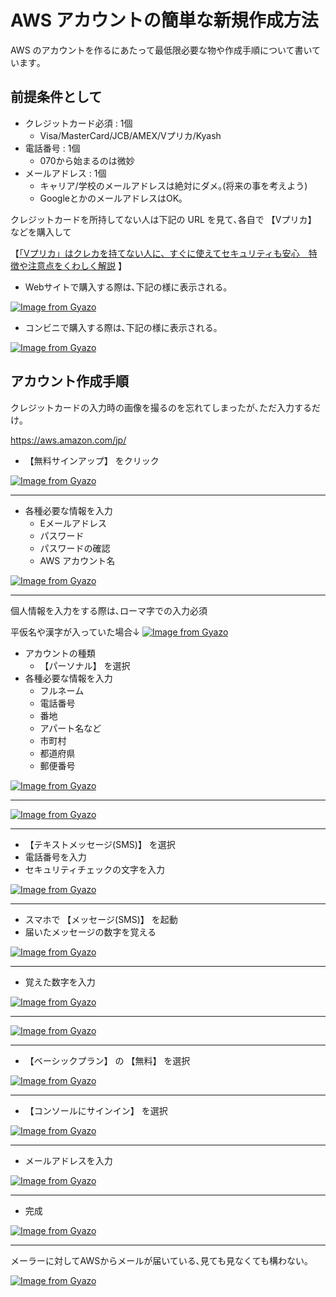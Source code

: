 # AWS アカウントの簡単な新規作成方法

AWS のアカウントを作るにあたって最低限必要な物や作成手順について書いています｡

## 前提条件として

- クレジットカード必須 : 1個
	- Visa/MasterCard/JCB/AMEX/Vプリカ/Kyash
- 電話番号 : 1個
	- 070から始まるのは微妙
- メールアドレス : 1個
	- キャリア/学校のメールアドレスは絶対にダメ｡(将来の事を考えよう)
	- GoogleとかのメールアドレスはOK｡

クレジットカードを所持してない人は下記の URL を見て､各自で 【Vプリカ】 などを購入して

【[「Vプリカ」はクレカを持てない人に、すぐに使えてセキュリティも安心　特徴や注意点をくわしく解説](https://manetatsu.com/2019/09/205652/) 】

- Webサイトで購入する際は､下記の様に表示される｡

[![Image from Gyazo](https://i.gyazo.com/bd319e37ee32a548ddf12ff6b69941ea.png)](https://gyazo.com/bd319e37ee32a548ddf12ff6b69941ea)

- コンビニで購入する際は､下記の様に表示される｡

[![Image from Gyazo](https://i.gyazo.com/de79df5fe7dc5782eb47af0d06623a57.jpg)](https://gyazo.com/de79df5fe7dc5782eb47af0d06623a57)

## アカウント作成手順

クレジットカードの入力時の画像を撮るのを忘れてしまったが､ただ入力するだけ｡

https://aws.amazon.com/jp/

- 【無料サインアップ】 をクリック

[![Image from Gyazo](https://i.gyazo.com/37835d6f6202431ad9372704f6c8e662.png)](https://gyazo.com/37835d6f6202431ad9372704f6c8e662)

---

- 各種必要な情報を入力
	- Eメールアドレス
	- パスワード
	- パスワードの確認
	- AWS アカウント名

[![Image from Gyazo](https://i.gyazo.com/3acded1b009764ee645b294f8e18a71c.png)](https://gyazo.com/3acded1b009764ee645b294f8e18a71c)

---

個人情報を入力をする際は､ローマ字での入力必須

平仮名や漢字が入っていた場合↓
[![Image from Gyazo](https://i.gyazo.com/6efc40d6b4b0bc627bfc4cc0602fdd1f.png)](https://gyazo.com/6efc40d6b4b0bc627bfc4cc0602fdd1f)

- アカウントの種類
	- 【パーソナル】 を選択
- 各種必要な情報を入力
	- フルネーム
	- 電話番号
	- 番地
	- アパート名など
	- 市町村
	- 都道府県
	- 郵便番号

[![Image from Gyazo](https://i.gyazo.com/6407cb2af06fdb9e3ebd6155adecb9fb.png)](https://gyazo.com/6407cb2af06fdb9e3ebd6155adecb9fb)

---

[![Image from Gyazo](https://i.gyazo.com/423dd17285c82dbbc481a2cceb863c7b.png)](https://gyazo.com/423dd17285c82dbbc481a2cceb863c7b)

---

- 【テキストメッセージ(SMS)】 を選択
- 電話番号を入力
- セキュリティチェックの文字を入力

[![Image from Gyazo](https://i.gyazo.com/c5c3273139a5708598ae40fb2fbe6502.png)](https://gyazo.com/c5c3273139a5708598ae40fb2fbe6502)

---

- スマホで 【メッセージ(SMS)】 を起動
- 届いたメッセージの数字を覚える

[![Image from Gyazo](https://i.gyazo.com/c34ca76aaf54ab1945af4d20c30d11ca.jpg)](https://gyazo.com/c34ca76aaf54ab1945af4d20c30d11ca)

---

- 覚えた数字を入力

[![Image from Gyazo](https://i.gyazo.com/ee3c3c20a61b11130a88d424c51e8f93.png)](https://gyazo.com/ee3c3c20a61b11130a88d424c51e8f93)

---

[![Image from Gyazo](https://i.gyazo.com/6975dbb1dbc95cfb9f7511971d5a7810.png)](https://gyazo.com/6975dbb1dbc95cfb9f7511971d5a7810)

---

- 【ベーシックプラン】 の 【無料】 を選択

[![Image from Gyazo](https://i.gyazo.com/d2476b576ce4f63c96480021ccfb180c.png)](https://gyazo.com/d2476b576ce4f63c96480021ccfb180c)

---

- 【コンソールにサインイン】 を選択

[![Image from Gyazo](https://i.gyazo.com/146b6af360be1b2e765016b2ca28bdbc.png)](https://gyazo.com/146b6af360be1b2e765016b2ca28bdbc)

---

- メールアドレスを入力

[![Image from Gyazo](https://i.gyazo.com/5c932270e0c14d66cee9ecba5823e482.png)](https://gyazo.com/5c932270e0c14d66cee9ecba5823e482)

---

- 完成

[![Image from Gyazo](https://i.gyazo.com/3f34fcbbf7a6710bd13823d8371335ca.png)](https://gyazo.com/3f34fcbbf7a6710bd13823d8371335ca)

---

メーラーに対してAWSからメールが届いている､見ても見なくても構わない｡

[![Image from Gyazo](https://i.gyazo.com/1533bb473e164b84727e88b0aa6d05ca.png)](https://gyazo.com/1533bb473e164b84727e88b0aa6d05ca)
